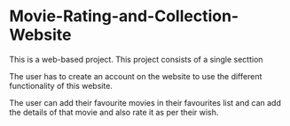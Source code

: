 # Movie-Rating-and-Collection-Website
This is a web-based project.
This project consists of a single secttion

The user has to create an account on the website to use the different functionality of this website.

The user can add their favourite movies in their favourites list and can add the details of that movie and also rate it as per their wish.
